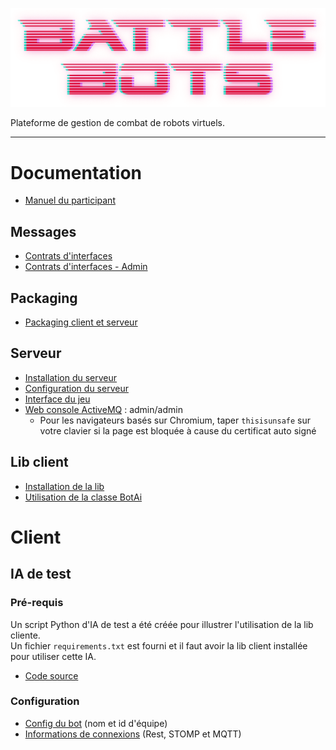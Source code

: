 ![logo](https://github.com/TalLC/battlebot/raw/main/img/logo.png)

Plateforme de gestion de combat de robots virtuels.

---

# Documentation
- [Manuel du participant](src/docs/Manuel%20du%20participant.md)

## Messages
- [Contrats d'interfaces](src/docs/tech/Contrats%20d'interfaces.md)
- [Contrats d'interfaces - Admin](src/docs/tech/Contrats%20d'interfaces%20-%20Admin.md)

## Packaging
- [Packaging client et serveur](src/docs/packaging/Packaging%20client%20et%20serveur.md)

## Serveur
- [Installation du serveur](src/docs/serveur/Installation%20du%20serveur.md)
- [Configuration du serveur](src/docs/serveur/Configuration%20du%20serveur.md)
- [Interface du jeu](http://127.0.0.1:8000)
- [Web console ActiveMQ](https://127.0.0.1:8162/) : admin/admin
  - Pour les navigateurs basés sur Chromium, taper `thisisunsafe` sur votre clavier si la page est bloquée à cause du certificat auto signé
  
## Lib client
- [Installation de la lib](src/docs/client/Installation%20de%20la%20lib%20Python.md)
- [Utilisation de la classe BotAi](src/docs/tech/battlebotslib%20-%20BotAi.md)


# Client
## IA de test
### Pré-requis
Un script Python d'IA de test a été créée pour illustrer l'utilisation de la lib cliente.  
Un fichier `requirements.txt` est fourni et il faut avoir la lib client installée pour utiliser cette IA.
- [Code source](src/AI)

### Configuration
- [Config du bot](src/AI/bot1.json) (nom et id d'équipe)
- [Informations de connexions](src/AI/conf) (Rest, STOMP et MQTT)


